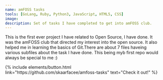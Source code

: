 ```yaml
---
name: amFOSS tasks
tools: [GoLang, Ruby, Python3, JavaScript, HTML5, CSS]
image:
description: Set of tasks I have completed to get into amFOSS club.
---
```

This is the first ever project I have related to Open Source, I have done. It was the amFOSS club that directed my interest into the open source. It also helped me in learning the basics of Git.There are about 7 files haveing various subfiles about the task I have done. This being myb first repo would always be special to me :)

<p class="text-center">
{% include elements/button.html link="https://github.com/skaarfacee/amfoss-tasks" text="Check it out!" %}
</p>